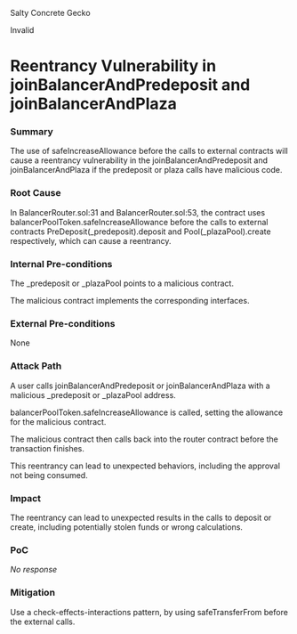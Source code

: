 Salty Concrete Gecko

Invalid

# Reentrancy Vulnerability in joinBalancerAndPredeposit and joinBalancerAndPlaza

### Summary

The use of safeIncreaseAllowance before the calls to external contracts will cause a reentrancy vulnerability in the joinBalancerAndPredeposit and joinBalancerAndPlaza if the predeposit or plaza calls have malicious code.

### Root Cause

In BalancerRouter.sol:31 and BalancerRouter.sol:53, the contract uses balancerPoolToken.safeIncreaseAllowance before the calls to external contracts PreDeposit(_predeposit).deposit and Pool(_plazaPool).create respectively, which can cause a reentrancy.

### Internal Pre-conditions

The _predeposit or _plazaPool points to a malicious contract.

The malicious contract implements the corresponding interfaces.

### External Pre-conditions

None

### Attack Path

A user calls joinBalancerAndPredeposit or joinBalancerAndPlaza with a malicious _predeposit or _plazaPool address.

balancerPoolToken.safeIncreaseAllowance is called, setting the allowance for the malicious contract.

The malicious contract then calls back into the router contract before the transaction finishes.

This reentrancy can lead to unexpected behaviors, including the approval not being consumed.

### Impact

The reentrancy can lead to unexpected results in the calls to deposit or create, including potentially stolen funds or wrong calculations.

### PoC

_No response_

### Mitigation

Use a check-effects-interactions pattern, by using safeTransferFrom before the external calls.